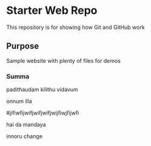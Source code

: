 # Starter Web Repo

This repository is for showing how Git and GitHub work

## Purpose

Sample website with plenty of files for demos

### Summa 
padithaudam kilithu vidavum



onnum illa 


#jifiwfijwifjwifjwifjwijfiwjfijwfi




hai da mandaya

innoru change